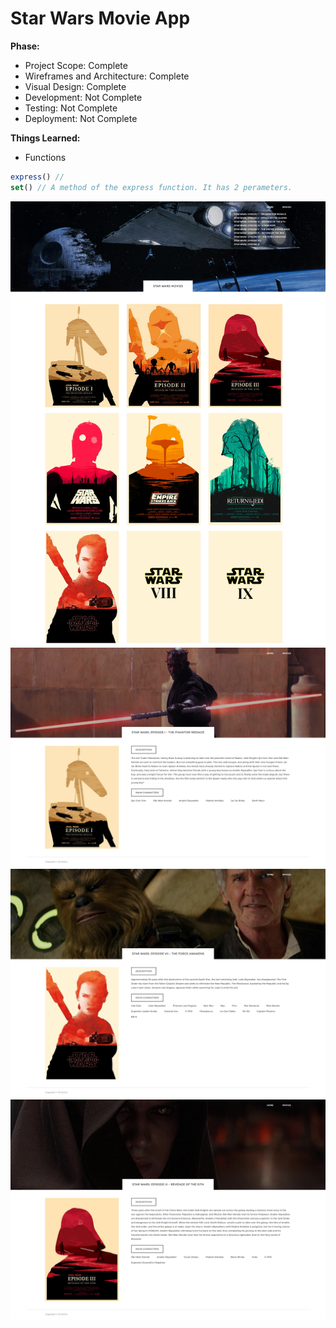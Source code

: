 # Star Wars Movie App

**Phase:**
* Project Scope: Complete
* Wireframes and Architecture: Complete
* Visual Design: Complete
* Development: Not Complete
* Testing: Not Complete
* Deployment: Not Complete

**Things Learned:**
* Functions
```javascript
express() //
set() // A method of the express function. It has 2 perameters. 

```

<img src="public/img/projectimg.png">
<img src="public/img/projectimg2.png">
<img src="public/img/projectimg3.png">
<img src="public/img/projectimg4.png">
